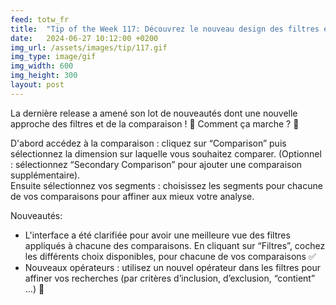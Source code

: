 ```yaml
---
feed: totw_fr
title:  "Tip of the Week 117: Découvrez le nouveau design des filtres et de la comparaison !"
date:   2024-06-27 10:12:00 +0200
img_url: /assets/images/tip/117.gif
img_type: image/gif
img_width: 600
img_height: 300
layout: post
---
```


La dernière release a amené son lot de nouveautés dont une nouvelle approche des filtres et de la comparaison ! 🎉
Comment ça marche ? 🤔  

D'abord accédez à la comparaison : cliquez sur “Comparison” puis sélectionnez la dimension sur laquelle vous souhaitez comparer. (Optionnel : sélectionnez “Secondary Comparison” pour ajouter une comparaison supplémentaire).  
Ensuite sélectionnez vos segments : choisissez les segments pour chacune de vos comparaisons pour affiner aux mieux votre analyse.  

Nouveautés:
  * L'interface a été clarifiée pour avoir une meilleure vue des filtres appliqués à chacune des comparaisons. En cliquant sur “Filtres”, cochez les différents choix disponibles, pour chacune de vos comparaisons ✅
  * Nouveaux opérateurs : utilisez un nouvel opérateur dans les filtres pour affiner vos recherches (par critères d’inclusion, d’exclusion, “contient” …) 🎯
